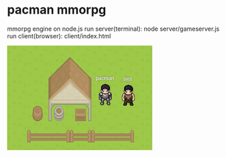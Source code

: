 # pacman mmorpg
mmorpg engine on node.js
run server(terminal): node server/gameserver.js
run client(browser): client/index.html

![screenshots](/screenshots/01.png)